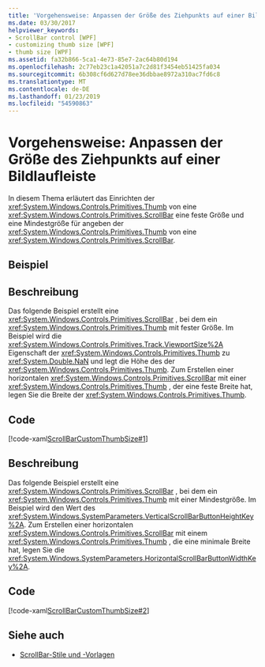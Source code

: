 ```yaml
---
title: 'Vorgehensweise: Anpassen der Größe des Ziehpunkts auf einer Bildlaufleiste'
ms.date: 03/30/2017
helpviewer_keywords:
- ScrollBar control [WPF]
- customizing thumb size [WPF]
- thumb size [WPF]
ms.assetid: fa32b866-5ca1-4e73-85e7-2ac64b80d194
ms.openlocfilehash: 2c77eb23c1a42051a7c2d81f3454eb51425fa034
ms.sourcegitcommit: 6b308cf6d627d78ee36dbbae8972a310ac7fd6c8
ms.translationtype: MT
ms.contentlocale: de-DE
ms.lasthandoff: 01/23/2019
ms.locfileid: "54590863"
---
```

# <a name="how-to-customize-the-thumb-size-on-a-scrollbar"></a>Vorgehensweise: Anpassen der Größe des Ziehpunkts auf einer Bildlaufleiste
In diesem Thema erläutert das Einrichten der <xref:System.Windows.Controls.Primitives.Thumb> von eine <xref:System.Windows.Controls.Primitives.ScrollBar> eine feste Größe und eine Mindestgröße für angeben der <xref:System.Windows.Controls.Primitives.Thumb> von eine <xref:System.Windows.Controls.Primitives.ScrollBar>.  
  
## <a name="example"></a>Beispiel  
  
## <a name="description"></a>Beschreibung  
 Das folgende Beispiel erstellt eine <xref:System.Windows.Controls.Primitives.ScrollBar> , bei dem ein <xref:System.Windows.Controls.Primitives.Thumb> mit fester Größe. Im Beispiel wird die <xref:System.Windows.Controls.Primitives.Track.ViewportSize%2A> Eigenschaft der <xref:System.Windows.Controls.Primitives.Thumb> zu <xref:System.Double.NaN> und legt die Höhe des der <xref:System.Windows.Controls.Primitives.Thumb>.  Zum Erstellen einer horizontalen <xref:System.Windows.Controls.Primitives.ScrollBar> mit einer <xref:System.Windows.Controls.Primitives.Thumb> , der eine feste Breite hat, legen Sie die Breite der <xref:System.Windows.Controls.Primitives.Thumb>.  
  
## <a name="code"></a>Code  
 [!code-xaml[ScrollBarCustomThumbSize#1](../../../../samples/snippets/csharp/VS_Snippets_Wpf/ScrollBarCustomThumbSize/CS/Window1.xaml#1)]  
  
## <a name="description"></a>Beschreibung  
 Das folgende Beispiel erstellt eine <xref:System.Windows.Controls.Primitives.ScrollBar> , bei dem ein <xref:System.Windows.Controls.Primitives.Thumb> mit einer Mindestgröße. Im Beispiel wird den Wert des <xref:System.Windows.SystemParameters.VerticalScrollBarButtonHeightKey%2A>. Zum Erstellen einer horizontalen <xref:System.Windows.Controls.Primitives.ScrollBar> mit einem <xref:System.Windows.Controls.Primitives.Thumb> , die eine minimale Breite hat, legen Sie die <xref:System.Windows.SystemParameters.HorizontalScrollBarButtonWidthKey%2A>.  
  
## <a name="code"></a>Code  
 [!code-xaml[ScrollBarCustomThumbSize#2](../../../../samples/snippets/csharp/VS_Snippets_Wpf/ScrollBarCustomThumbSize/CS/Window1.xaml#2)]  
  
## <a name="see-also"></a>Siehe auch
- [ScrollBar-Stile und -Vorlagen](../../../../docs/framework/wpf/controls/scrollbar-styles-and-templates.md)
